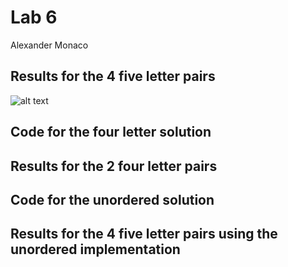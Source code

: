 # Lab 6
Alexander Monaco
##



## Results for the 4 five letter pairs
![alt text](https://github.com/alex-monaco/opensourcelabs/blob/master/Lab6/)

## Code for the four letter solution

## Results for the 2 four letter pairs

## Code for the unordered solution

## Results for the 4 five letter pairs using the unordered implementation
